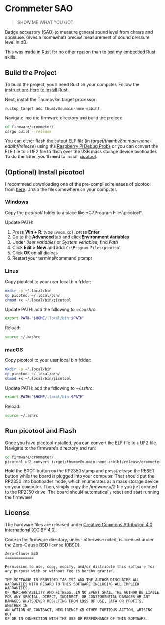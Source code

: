 # Crommeter SAO

> SHOW ME WHAT YOU GOT

Badge accessory (SAO) to measure general sound level from cheers and applause. Gives a (somewhat) precise measurement of sound pressure level in dB.

This was made in Rust for no other reason than to test my embedded Rust skills.

## Build the Project

To build the project, you'll need Rust on your computer. Follow the [instructions here to install Rust](https://www.rust-lang.org/tools/install).

Next, install the Thumbv8m target processor:

```sh
rustup target add thumbv8m.main-none-eabihf
```

Navigate into the firmware directory and build the project:

```sh
cd firmware/crommeter/
cargo build --release
```

You can either flash the output ELF file (in *target/thumbv8m.main-none-eabihf/release*) using the [Raspberry Pi Debug Probe](https://www.raspberrypi.com/documentation/microcontrollers/debug-probe.html) or you can convert the ELF file to a UF2 file to flash over the USB mass storage device bootloader. To do the latter, you'll need to install [picotool](https://github.com/raspberrypi/picotool).

## (Optional) Install picotool

I recommend downloading one of the pre-compiled releases of picotool from [here](https://github.com/raspberrypi/pico-sdk-tools/releases). Unzip the file somewhere on your computer.

### Windows

Copy the *picotool/* folder to a place like *C:\Program Files\picotool\*.

Update PATH:

 1. Press **Win + R**, type `sysdm.cpl`, press **Enter**
 2. Go to the **Advanced** tab and click **Environment Variables**
 3. Under *User variables* or *System variables*, find *Path*
 4. Click **Edit > New** and add: `C:\Program Files\picotool`
 5. Click **OK** on all dialogs
 6. Restart your terminal/command prompt

### Linux

Copy picotool to your user local bin folder:

```sh
mkdir -p ~/.local/bin
cp picotool ~/.local/bin/
chmod +x ~/.local/bin/picotool
```

Update PATH: add the following to *~/.bashrc*:

```sh
export PATH="$HOME/.local/bin:$PATH"
```

Reload:

```sh
source ~/.bashrc
```

### macOS

Copy picotool to your user local bin folder:

```sh
mkdir -p ~/.local/bin
cp picotool ~/.local/bin/
chmod +x ~/.local/bin/picotool
```

Update PATH: add the following to *~/.zshrc*:

```sh
export PATH="$HOME/.local/bin:$PATH"
```

Reload:

```sh
source ~/.zshrc
```

## Run picotool and Flash

Once you have picotool installed, you can convert the ELF file to a UF2 file. Navigate to the firmware's directory and run:

```sh
cd firmware/crommeter/
picotool uf2 convert target/thumbv8m.main-none-eabihf/release/crommeter -t elf firmware.uf2
```

Hold the BOOT button on the RP2350 stamp and press/release the RESET button while the board is plugged into your computer. That should put the RP2350 into bootloader mode, which enumerates as a mass storage device on your computer. Then, simply copy the *firmware.uf2* file you just created to the RP2350 drive. The board should automatically reset and start running the firmware!

## License

The hardware files are released under [Creative Commons Attribution 4.0 International (CC BY 4.0)](https://creativecommons.org/licenses/by/4.0/).

Code in the firmware directory, unless otherwise noted, is licensed under the [Zero-Clause BSD license](https://opensource.org/license/0bsd) (0BSD).

```
Zero-Clause BSD
=============

Permission to use, copy, modify, and/or distribute this software for
any purpose with or without fee is hereby granted.

THE SOFTWARE IS PROVIDED “AS IS” AND THE AUTHOR DISCLAIMS ALL
WARRANTIES WITH REGARD TO THIS SOFTWARE INCLUDING ALL IMPLIED WARRANTIES
OF MERCHANTABILITY AND FITNESS. IN NO EVENT SHALL THE AUTHOR BE LIABLE
FOR ANY SPECIAL, DIRECT, INDIRECT, OR CONSEQUENTIAL DAMAGES OR ANY
DAMAGES WHATSOEVER RESULTING FROM LOSS OF USE, DATA OR PROFITS, WHETHER IN
AN ACTION OF CONTRACT, NEGLIGENCE OR OTHER TORTIOUS ACTION, ARISING OUT
OF OR IN CONNECTION WITH THE USE OR PERFORMANCE OF THIS SOFTWARE.
```